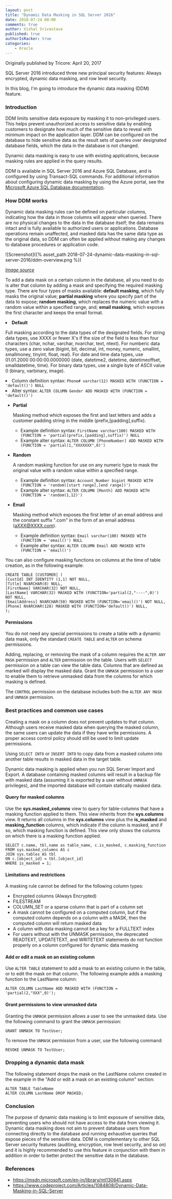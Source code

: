 ```yaml
---
layout: post
title: "Dynamic Data Masking in SQL Server 2016"
date: 2018-07-24 00:00
comments: true
author: Vishal Srivastava
published: true
authorIsRacker: true
categories:
    - Oracle
---
```


Originally published by Tricore: April 20, 2017

SQL Server 2016 introduced three new principal security features: Always
encrypted, dynamic data masking, and row level security.

In this blog, I'm going to introduce the dynamic data masking (DDM) feature.

<!-- more -->

### Introduction

DDM limits sensitive data exposure by masking it to non-privileged users. This
helps prevent unauthorized access to sensitive data by enabling customers
to designate how much of the sensitive data to reveal with minimum impact
on the application layer. DDM can be configured on the database to hide
sensitive data as the result sets of queries over designated
database fields, which the data in the database is not changed.

Dynamic data masking is easy to use with existing applications, because
masking rules are applied in the query results.

DDM is available in SQL Server 2016 and Azure SQL Database, and is
configured by using Transact-SQL commands. For additional information about
configuring dynamic data masking by using the Azure portal, see the
[Microsoft Azure SQL Database documentation](https://docs.microsoft.com/en-us/azure/sql-database/sql-database-dynamic-data-masking-get-started).

### How DDM works

Dynamic data masking rules can be defined on particular columns, indicating
how the data in those columns will appear when queried. There are no
physical changes to the data in the database itself; the data remains
intact and is fully available to authorized users or applications. Database
operations remain unaffected, and masked data has the same data type as
the original data, so DDM can often be applied without making any changes
to database procedures or application code.

![Screenshot]({% asset_path 2018-07-24-dynamic-data-masking-in-sql-server-2016/ddm-overview.png %})

[*Image source*](https://www.codeproject.com/Articles/1084808/Dynamic-Data-Masking-in-SQL-Server)

To add a data mask on a certain column in the database, all you need to do is
alter that column by adding a mask and specifying the required masking type.
There are four types of masks available: **default masking**, which fully
masks the original value; **partial masking** where you specify part
of the data to expose; **random masking**, which replaces the numeric
value with a random value within a specified range, and;
**email masking**, which exposes the first character and keeps the email format.

<li><b>Default</b>

   <p>Full masking according to the data types of the designated fields. For string data types, use XXXX or fewer X's if the size of the field is less than four characters (char, nchar, varchar, nvarchar, text, ntext). For numberic data types, use a zero value (bigint, bit, decimal, int, money, numeric, smallint, smallmoney, tinyint, float, real). For date and time data types, use 01.01.2000 00:00:00.0000000 (date, datetime2, datetime, datetimeoffset, smalldatetime, time). For binary data types, use a single byte of ASCII value 0 (binary, varbinary, image).</p>

   <li>Column definition syntax: <code>Phone# varchar(12) MASKED WITH (FUNCTION = 'default()') NULL</code></li>
   <li>Alter syntax: <code>ALTER COLUMN Gender ADD MASKED WITH (FUNCTION = 'default()')</code></li>
</li>

- **Partial**

  Masking method which exposes the first and last letters and adds a customer padding string in the middle (prefix,[padding],suffix).

    - Example definition syntax: `FirstName varchar(100) MASKED WITH (FUNCTION = 'partial(prefix,[padding],suffix)') NULL`
    - Example alter syntax: `ALTER COLUMN [PhoneNumber] ADD MASKED WITH (FUNCTION = 'partial(1,"XXXXXXX",0)')`

- **Random**

  A random masking function for use on any numeric type to mask the original value with a random value within a specified range.

    - Example definition syntax: `Account_Number bigint MASKED WITH (FUNCTION = 'random([start range],[end range])')`
    - Example alter syntax: `ALTER COLUMN [Month] ADD MASKED WITH (FUNCTION = 'random(1,12)')`

- **Email**

  Masking method which exposes the first letter of an email address and the constant suffix ".com" in the form of an email address (aXXX@XXXX.com).

    - Example definition syntax: `Email varchar(100) MASKED WITH (FUNCTION = 'email()') NULL`
    - Example alter syntax: `ALTER COLUMN Email ADD MASKED WITH (FUNCTION = 'email()')`

You can also configure masking functions on columns at the time of table creation, as in the following example:

    CREATE TABLE [CUSTOMER] (
    [CustId] INT IDENTITY (1,1) NOT NULL,
    [Title] NVARCHAR(8) NULL,
    [FirstName] VARCHAR(32) NOT NULL,
    [LastName] VARCHAR(32) MASKED WITH (FUNCTION='partial(2,"----",0)') NOT NULL,
    [EmailAddress] NVARCHAR(50) MASKED WITH (FUNCTION='email()') NOT NULL,
    [Phone] NVARCHAR(128) MASKED WITH (FUNCTION='default()') NULL,
    );

#### Permissions

You do not need any special permissions to create a table with a dynamic
data mask, only the standard `CREATE TABLE` and `ALTER` on schema permissions.

Adding, replacing, or removing the mask of a column requires the
`ALTER ANY MASK` permission and `ALTER` permission on the table. Users
with `SELECT` permission on a table can view the table data. Columns that
are defined as marked will display the masked data. Grant the `UNMASK`
permission to a user to enable them to retrieve unmasked data from the
columns for which masking is defined.

The `CONTROL` permission on the database includes both the `ALTER ANY MASK` and `UNMASK` permission.

### Best practices and common use cases

Creating a mask on a column does not prevent updates to that column. Although users receive masked data when querying the masked column, the same users can update the data if they have write permissions. A proper access control policy should still be used to limit update permissions.

Using `SELECT INTO` or `INSERT INTO` to copy data from a masked column into another table results in masked data in the target table.

Dynamic data masking is applied when you run SQL Server Import and Export. A database containing masked columns will result in a backup file with masked data (assuming it is exported by a user without `UNMASK` privileges), and the imported database will contain statically masked data.

#### Query for masked columns

Use the **sys.masked_columns** view to query for table-columns that have a masking function applied to them. This view inherits from the **sys.columns** view. It returns all columns in the **sys.columns** view plus the **is_masked** and **masking_function** columns, which indicate if the column is masked, and if so, which masking function is defined. This view only shows the columns on which there is a masking function applied.

    SELECT c.name, tbl.name as table_name, c.is_masked, c.masking_function
    FROM sys.masked_columns AS c
    JOIN sys.tables AS tbl
    ON c.[object_id] = tbl.[object_id]
    WHERE is_masked = 1;

#### Limitations and restrictions

A masking rule cannot be defined for the following column types:

- Encrypted columns (Always Encrypted)
- FILESTREAM
- COLUMN_SET or a sparse column that is part of a column set
- A mask cannot be configured on a computed column, but if the computed column depends on a column with a MASK, then the computed column will return masked data
- A column with data masking cannot be a key for a FULLTEXT index
- For users without with the UNMASK permission, the deprecated READTEXT, UPDATETEXT, and WRITETEXT statements do not function properly on a column configured for dynamic data masking

#### Add or edit a mask on an existing column

Use `ALTER TABLE` statement to add a mask to an existing column in the table, or to edit the mask on that column. The following example adds a masking function to the LastName column:

    ALTER COLUMN LastName ADD MASKED WITH (FUNCTION = 'partial(2,"XXX",0)');

#### Grant permissions to view unmasked data

Granting the `UNMASK` permission allows a user to see the unmasked data. Use the following command to grant the `UNMASK` permission:

    GRANT UNMASK TO TestUser;

To remove the `UNMASK` permission from a user, use the following command:

    REVOKE UNMASK TO TestUser;

### Dropping a dynamic data mask

The following statement drops the mask on the LastName column created in the example in the "Add or edit a mask on an existing column" section:

    ALTER TABLE TableName
    ALTER COLUMN LastName DROP MASKED;

### Conclusion

The purpose of dynamic data masking is to limit exposure of sensitive data, preventing users who should not have access to the data from viewing it. Dynamic data masking does not aim to prevent database users from connecting directly to the database and running exhaustive queries that expose pieces of the sensitive data. DDM is complementary to other SQL Server security features (auditing, encryption, row level security, and so on) and it is highly recommended to use this feature in conjunction with them in addition in order to better protect the sensitive data in the database.

### References

- https://msdn.microsoft.com/en-in/library/mt130841.aspx
- https://www.codeproject.com/Articles/1084808/Dynamic-Data-Masking-in-SQL-Server
